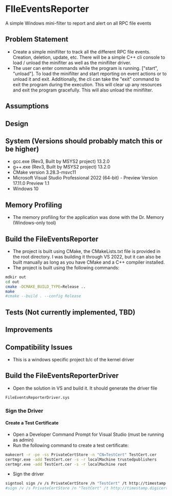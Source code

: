 # FIleEventsReporter

A simple Windows mini-filter to report and alert on all RPC file events

## Problem Statement

- Create a simple minifilter to track all the different RPC file events. Creation, deletion, update, etc. There will be a simple C++ cli console to load / unload the minifiter as well as the minifilter driver.
- The user can enter commands while the program is running. ["start", "unload"]. To load the minifilter and start reporting on event actions or to unload it and exit. Additionally, the cli can take the "exit"
command to exit the program during the execution. This will clear up any resources and exit the program gracefully. This will also unload the minifilter.

## Assumptions

## Design

## System (Versions should probably match this or be higher)

- gcc.exe (Rev3, Built by MSYS2 project) 13.2.0
- g++.exe (Rev3, Built by MSYS2 project) 13.2.0
- CMake version 3.28.3-msvc11
- Microsoft Visual Studio Professional 2022 (64-bit) - Preview Version 17.11.0 Preview 1.1
- Windows 10

## Memory Profiling

- The memory profiling for the application was done with the Dr. Memory (Windows-only tool)

## Build the FileEventsReporter

- The project is built using CMake, the CMakeLists.txt file is provided in the root directory. I was building it through VS 2022, but it can also be built manually as long as you have CMake and a C++ compiler installed.
- The project is built using the following commands:

```sh
mdkir out
cd out
cmake -DCMAKE_BUILD_TYPE=Release ..
make 
#cmake --build . --config Release
```

## Tests (Not currently implemented, TBD)

## Improvements

## Compatibility Issues

- This is a windows specific project b/c of the kernel driver

## Build the FileEventsReporterDriver

- Open the solution in VS and build it. It should generate the driver file

```sh
FileEventsReporterDriver.sys
```

### Sign the Driver

#### Create a Test Certificate

- Open a Developer Command Prompt for Visual Studio  (must be running as admin)
- Run the following command to create a test certificate:

```sh
makecert -r -pe -ss PrivateCertStore -n "CN=TestCert" TestCert.cer
certmgr.exe -add TestCert.cer -s -r localMachine trustedpublishers
certmgr.exe -add TestCert.cer -s -r localMachine root
```

- Sign the driver

```sh
signtool sign /v /s PrivateCertStore /n "TestCert" /t http://timestamp.digicert.com /fd SHA256 path\to\your\driver.sys
#sign /v /s PrivateCertStore /n "TestCert" /t http://timestamp.digicert.com /fd SHA256 .\x64\Debug\FileEventsReporterDriver\FileEventsReporterDriver.sys
```
